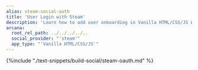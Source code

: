 ```yaml
---
alias: steam-social-auth
title: 'User Login with Steam'
description: 'Learn how to add user onboarding in Vanilla HTML/CSS/JS Web3 apps using custom login UI and Steam as the social provider.'
arcana:
  root_rel_path: ../../../../..
  social_provider: "'steam'"
  app_type: "'Vanilla HTML/CSS/JS'"
---
```


{%include "./text-snippets/build-social/steam-oauth.md" %}